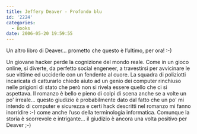 ```yaml
---
title: Jeffery Deaver - Profondo blu
id: '2224'
categories:
  - Books
date: 2006-05-20 19:59:55
---
```


Un altro libro di Deaver… prometto che questo è l’ultimo, per ora! :-)

Un giovane hacker perde la cognizione del mondo reale. Come in un gioco online, si diverte, da perfetto social engeneer, a travestirsi per avvicinare le sue vittime ed ucciderle con un fendente al cuore. La squadra di poliziotti incaricata di catturarlo chiede aiuto ad un genio dei computer rinchiuso nelle prigioni di stato che però non si rivela essere quello che ci si aspettava. Il romanzo è bello e pieno di colpi di scena anche se a volte un po' irreale… questo giudizio è probabilmente dato dal fatto che un po' mi intendo di computer e sicurezza e certi hack descritti nel romanzo mi fanno inorridire :-) come anche l’uso della terminologia informatica. Comunque la storia è scorrevole e intrigante… il giudizio è ancora una volta positivo per Deaver ;-)
